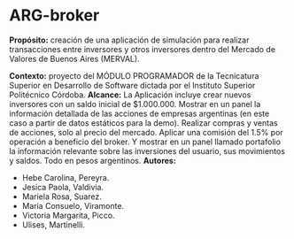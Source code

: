 # ARG-broker

**Propósito:** creación de una aplicación de simulación para realizar transacciones entre inversores y otros inversores dentro del Mercado de Valores de Buenos Aires (MERVAL).

**Contexto:** proyecto del MÓDULO PROGRAMADOR de la Tecnicatura Superior en Desarrollo de Software dictada por el Instituto Superior Politécnico Córdoba.
**Alcance:** La Aplicación incluye crear nuevos inversores con un saldo inicial de $1.000.000.  Mostrar en un panel la información detallada de las acciones de empresas argentinas (en este caso a partir de datos estáticos para la demo). Realizar compras y ventas de acciones, solo al precio del mercado. Aplicar una comisión del 1.5% por operación a beneficio del broker. Y mostrar en un panel llamado portafolio la información relevante sobre las inversiones del usuario, sus movimientos y saldos. Todo en pesos argentinos.
**Autores:**

- Hebe Carolina, Pereyra.
- Jesica Paola, Valdivia.
- Mariela Rosa, Suarez.
- Maria Consuelo, Viramonte.
- Victoria Margarita, Picco.
- Ulises, Martinelli.
